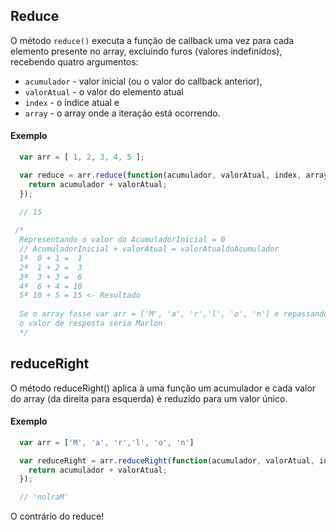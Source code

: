 ## Reduce 
O método `reduce()` executa a função de callback uma vez para cada elemento presente no array, excluindo furos (valores indefinidos), recebendo quatro argumentos:

- `acumulador` - valor inicial (ou o valor do callback anterior),
- `valorAtual` - o valor do elemento atual
- `index` - o índice atual e
- `array` - o array onde a iteração está ocorrendo.

#### Exemplo
```javascript
  var arr = [ 1, 2, 3, 4, 5 ];

  var reduce = arr.reduce(function(acumulador, valorAtual, index, array) {
    return acumulador + valorAtual;
  });

  // 15
  
 /* 
  Representando o valor do AcumuladorInicial = 0
  // AcumuladorInicial + valorAtual = valorAtualdoAcumulador
  1ª  0 + 1 =  1
  2ª  1 + 2 =  3
  3ª  3 + 3 =  6
  4ª  6 + 4 = 10
  5ª 10 + 5 = 15 <- Resultado
 
  Se o array fosse var arr = ['M', 'a', 'r','l', 'o', 'n'] e repassando para o reduce
  o valor de resposta seria Marlon
  */
```




## reduceRight
O método reduceRight() aplica à uma função um acumulador e cada valor do array (da direita para esquerda) é reduzido para um valor único.


#### Exemplo
```javascript
  var arr = ['M', 'a', 'r','l', 'o', 'n']

  var reduceRight = arr.reduceRight(function(acumulador, valorAtual, index, array) {
    return acumulador + valorAtual;
  });

  // 'nolraM'
```
O contrário do reduce!
